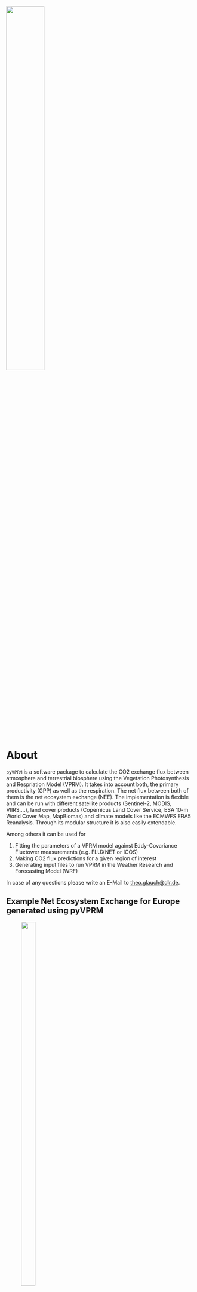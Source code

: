 <img src="https://github.com/tglauch/pyVPRM/assets/29706254/ba2565e6-1434-4a95-8086-936462f8d05d" width=45% height=50%>

# About


`pyVPRM` is a software package to calculate the CO2 exchange flux between atmosphere and terrestrial biosphere using the Vegetation Photosynthesis and Respriation Model (VPRM). It takes into account both, the primary productivity (GPP) as well as the respiration. The net flux between both of them is the net ecosystem exchange (NEE). The implementation is flexible and can be run with different satellite products (Sentinel-2, MODIS, VIIRS,...), land cover products (Copernicus Land Cover Service, ESA 10-m World Cover Map, MapBiomas) and climate models like the ECMWFS ERA5 Reanalysis. Through its modular structure it is also easily extendable. 

Among others it can be used for 

1. Fitting the parameters of a VPRM model against Eddy-Covariance Fluxtower measurements (e.g. FLUXNET or ICOS)
2. Making CO2 flux predictions for a given region of interest
3. Generating input files to run VPRM in the Weather Research and Forecasting Model (WRF)

In case of any questions please write an E-Mail to theo.glauch@dlr.de.

## Example Net Ecosystem Exchange for Europe generated using pyVPRM

<figure>
<img src="https://github.com/user-attachments/assets/def61395-f90e-421b-9264-f0608161bd7a" width=30% height=50%>
</figure> 

<figure>
<img src="https://github.com/user-attachments/assets/48c412b2-cf5f-4573-9db8-e60909893218" width=30% height=50%>
</figure> 


# How to use

## Installation

In general we recommmend to set up a new virtual environment for the use of ```pyVPRM```, where you install all the required software. You might also want to consider the best practice about the use of conda and pip here (https://www.anaconda.com/blog/using-pip-in-a-conda-environment).

Prerequisites: ```pyVPRM``` requires an installation of the Earth System Modelling Framework (ESMF) and its python interface - ESMFpy - to use all functionalities that include regridding. On many HPCs specialized for Earth System Modelling and Climate Research ESMF is pre-installed. If you need to install it yourself you find instructions on the ESMF Github here: https://github.com/esmf-org. Installation through conda is possible as explained here here https://github.com/conda-forge/esmf-feedstock. It is recommendend to also install NETCDF4 to use all the functionalities of ESMF.

```
conda config --add channels conda-forge
conda config --set channel_priority strict
conda install -c conda-forge dask netCDF4
conda install esmf
conda install esmpy
```

Afterwards install ```pyVPRM``` using pip via

```
pip install git+https://github.com/tglauch/pyVPRM.git
```

## Start your own project

In order to start your own project you need to at least follow theses steps: 

1. Get the necessary satellite data for your region of interest 
2. Get the land cover maps for your region of interest
3. Create a config file for your project
4. Generate your project scripts based on the functions of the vprm class in `VPRM.py`
5. Run the calculations

Remarks: 
- If there is not yet an interface for your satellite data or land cover map, implement a new subclass in `pyVPRM/sat_managers/`
- For new land cover maps you need to additionaly provide a mapping of the land cover classes to the VPRM classes in a config file which is stored in  `pyVPRM/vprm_configs`
- Open access to land cover maps: Copernicus: https://lcviewer.vito.be/2019 | ESA World Cover: https://viewer.esa-worldcover.org
- Open access to satellite data: MODIS,VIIRS: https://e4ftl01.cr.usgs.gov | Sentinel-2: https://scihub.copernicus.eu/

## Examples

In order to get started with ```pyVPRM``` there are a number of example scripts with corresponding `README` and comments available in the github respository: https://github.com/tglauch/pyVPRM_examples.git. It contains example scripts for:

- Generating WRF inputs under ``./wrf_preprocessor``
- Generating VPRM fluxes (GPP / NEE): ``./vprm_predictions``
- Fitting VPRM parameters: ``./fit_vprm_parameters``
- Downloading MODIS/VIIRS data using ``pyVPRM``: ``./sat_data_download``

To download the entire example repository run
```
git clone https://github.com/tglauch/pyVPRM_examples.git
```

The repositorty comes with pre-prepared input data, so you do not need to care about getting the data first. Check it out!

# Modular Structure

The pyVPRM implementation has a modular structure to allow for an easy replacement of satellite images and land cover maps, as well as the meteorologies. The file structure is as follows


```pyVPRM/sat_managers```

The ```satellite_data_manager``` class in this library is the basic data structure for all satellite image and land cover maps calcuations in pyVPRM. It provides function to reproject, transform, merge and crop satellite images. All other classes for specific satellite images or land cover maps, with the respective loading routines, are derived from this base class and implemented in the respective class files in the folder. 


```pyVPRM/meteorologies```

The classes in this folder provide the interface for the satellite data. This will usually strongly depend on the data availability. You'll likely need to make modifications here or implement your own class. All meteorology classes are derived from the base class in ```met_base_class.py```. An example to implement a new meteorology class can be found in ```era5_class_draft.py```.
